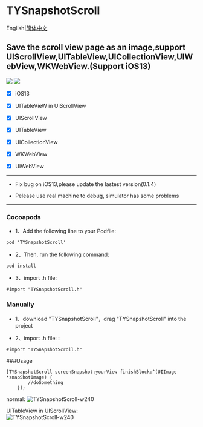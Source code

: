 # TYSnapshotScroll


English|[简体中文](README_CN.md)
## Save the scroll view page as an image,support UIScrollView,UITableView,UICollectionView,UIWebView,WKWebView.(Support iOS13)

[![](https://img.shields.io/badge/Supported-iOS8-4BC51D.svg?style=flat-square)](https://github.com/TonyReet/TYSnapshotScroll)  [![](https://img.shields.io/badge/Objc-compatible-4BC51D.svg?style=flat-square)](https://github.com/TonyReet/TYSnapshotScroll)

- [x] iOS13   
- [x] UITableVieW in UIScrollView     
- [x] UIScrollView
- [x] UITableView
- [x] UICollectionView
- [x] WKWebView
- [x] UIWebView


-------
+ Fix bug on iOS13,please update the lastest version(0.1.4)   

+ Pelease use real machine to debug, simulator has some problems   
-------
### Cocoapods
- 1、Add the following line to your Podfile:

```objc
pod 'TYSnapshotScroll'
```
- 2、Then, run the following command:

```objc
pod install
```

- 3、import .h file:   

```objc    
#import "TYSnapshotScroll.h"
```

### Manually
- 1、download "TYSnapshotScroll"，drag "TYSnapshotScroll" into the project

- 2、import .h file:   :

```objc
#import "TYSnapshotScroll.h"
```



###Usage
```objc
[TYSnapshotScroll screenSnapshot:yourView finishBlock:^(UIImage *snapShotImage) {
        //doSomething
    }];
```

normal:
![TYSnapshotScroll-w240](https://s1.ax1x.com/2020/04/22/JUZHTU.gif)        

UITableView in UIScrollView:    
![TYSnapshotScroll-w240](https://s1.ax1x.com/2020/04/22/JUZSIg.gif)    


